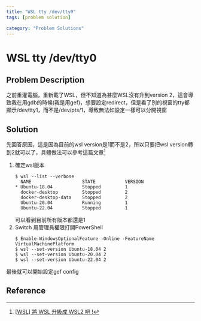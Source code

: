 ```yaml
---
title: "WSL tty /dev/tty0"
tags: [problem solution]

category: "Problem Solutions"
---
```


# WSL tty /dev/tty0
## Problem Description
之前重灌電腦，重新載了WSL，但不知道為甚麼WSL沒有升到version 2，這會導致我在用gdb的時候(我是用gef)，想要設定redirect，但是看了別的視窗的tty都顯示/dev/tty1，而不是/dev/pts/1，導致無法如設定一樣可以分開視窗
<!-- more -->

## Solution
先回答原因，這是因為目前的wsl version是1而不是2，所以只要把wsl version轉到2就可以了，具體做法可以參考這篇文章[^switch-wsl1-2-wsl2]
1. 確定wsl版本
    ```bash!
    $ wsl --list --verbose
      NAME                   STATE           VERSION
    * Ubuntu-18.04           Stopped         1
      docker-desktop         Stopped         2
      docker-desktop-data    Stopped         2
      Ubuntu-20.04           Running         1
      Ubuntu-22.04           Stopped         1
    ```
    可以看到目前所有版本都還是1
2. Switch
用管理員權限打開PowerShell
    ```shell!
    $ Enable-WindowsOptionalFeature -Online -FeatureName VirtualMachinePlatform 
    $ wsl --set-version Ubuntu-18.04 2
    $ wsl --set-version Ubuntu-20.04 2
    $ wsl --set-version Ubuntu-22.04 2
    ```
最後就可以開始設定gef config

## Reference
[^switch-wsl1-2-wsl2]:[[WSL] 將 WSL 升級成 WSL2 吧 !](https://samiouob.github.io/2019/06/17/WSL2/)
